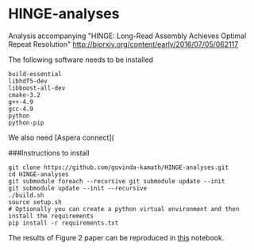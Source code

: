 # HINGE-analyses
Analysis accompanying  "HINGE: Long-Read Assembly Achieves Optimal Repeat Resolution" http://biorxiv.org/content/early/2016/07/05/062117

The following software needs to be installed

```
build-essential
libhdf5-dev
libboost-all-dev
cmake-3.2
g++-4.9
gcc-4.9
python
python-pip
```

We also need [Aspera connect](

###Instructions to install

```
git clone https://github.com/govinda-kamath/HINGE-analyses.git
cd HINGE-analyses
git submodule foreach --recursive git submodule update --init
git submodule update --init --recursive
./build.sh
source setup.sh
# Optionally you can create a python virtual environment and then install the requirements
pip install -r requirements.txt 
```


The results of Figure 2 paper can be reproduced in [this](https://github.com/govinda-kamath/HINGE-analyses/blob/master/HINGE_pipeline_NCTC.ipynb) notebook.


